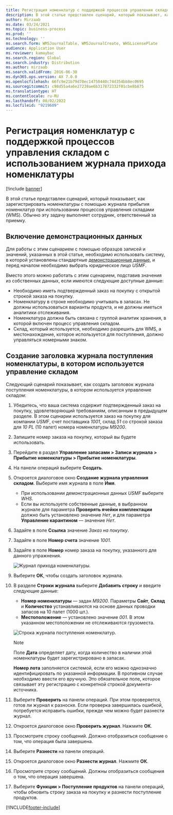 ```yaml
---
title: Регистрация номенклатур с поддержкой процессов управления складом с использованием журнала прихода номенклатуры
description: В этой статье представлен сценарий, который показывает, как зарегистрировать номенклатуры с помощью журнала прибытия номенклатур при использовании процессов управления складами (WMS).
author: Mirzaab
ms.date: 03/24/2021
ms.topic: business-process
ms.prod: ''
ms.technology: ''
ms.search.form: WMSJournalTable, WMSJournalCreate, WHSLicensePlate
audience: Application User
ms.reviewer: kamaybac
ms.search.region: Global
ms.search.industry: Distribution
ms.author: mirzaab
ms.search.validFrom: 2016-06-30
ms.dyn365.ops.version: AX 7.0.0
ms.openlocfilehash: 66fc9e21b79d70ec14750440c74d354bb8ec0695
ms.sourcegitcommit: c98d55a4a6e27239ae6b317872332f01cbe8b875
ms.translationtype: HT
ms.contentlocale: ru-RU
ms.lasthandoff: 08/02/2022
ms.locfileid: "9219609"
---
```

# <a name="register-items-enabled-for-warehouse-management-processes-using-an-item-arrival-journal"></a>Регистрация номенклатур с поддержкой процессов управления складом с использованием журнала прихода номенклатуры

[!include [banner](../../includes/banner.md)]

В этой статье представлен сценарий, который показывает, как зарегистрировать номенклатуры с помощью журнала прибытия номенклатур при использовании процессов управления складами (WMS). Обычно эту задачу выполняет сотрудник, ответственный за приемку.

## <a name="enable-sample-data"></a>Включение демонстрационных данных

Для работы с этим сценарием с помощью образцов записей и значений, указанных в этой статье, необходимо использовать систему, в которой установлены стандартные [демонстрационные данные](../../../fin-ops-core/fin-ops/get-started/demo-data.md), и перед началом необходимо выбрать юридическое лицо *USMF*.

Вместо этого можно работать с этим сценарием, подставив значения из собственных данных, если имеются следующие доступные данные:

- Необходимо иметь подтвержденный заказ на покупку с открытой строкой заказа на покупку.
- Номенклатуру в строке необходимо учитывать в запасах. Не должны использоваться варианты продукта, и не должны иметься аналитики отслеживания.
- Номенклатура должна быть связана с группой аналитик хранения, в которой включен процесс управления складом.
- Склад, который используется, необходимо разрешить для WMS, а местонахождение, которое используется для поступления, должно управляться номерными знаком.

## <a name="create-an-item-arrival-journal-header-that-uses-warehouse-management"></a>Создание заголовка журнала поступления номенклатуры, в котором используется управление складом

Следующий сценарий показывает, как создать заголовок журнала поступления номенклатуры, в котором используется управление складом:

1. Убедитесь, что ваша система содержит подтвержденный заказ на покупку, удовлетворяющий требованиям, описанным в предыдущем разделе. В этом сценарии используется заказ на покупку для компании *USMF*, счет поставщика *1001*, склад *51* со строкой заказа для *10 PL* (10 палет) номера номенклатуры *M9200*.
1. Запишите номер заказа на покупку, который вы будете использовать.
1. Перейдите в раздел **Управление запасами \> Записи журнала \> Прибытие номенклатуры \> Прибытие номенклатуры**.
1. На панели операций выберите **Создать**.
1. Откроется диалоговое окно **Создание журнала управления складом**. Выберите имя журнала в поле **Имя**.
    - При использовании демонстрационных данных *USMF* выберите *WHS*.
    - Если вы используете собственные данные, в выбранном журнале для параметра **Проверять ячейки комплектации** должно быть установлено значение *Нет*, и для параметра **Управление карантином** — значение *Нет*.
1. Задайте в поле **Ссылка** значение *Заказ на покупку*.
1. Задайте в поле **Номер счета** значение *1001*.
1. Задайте в поле **Номер** номер заказа на покупку, указанного для данного упражнения.

    ![Журнал прихода номенклатуры.](../media/item-arrival-journal-header.png "Журнал прихода номенклатуры")

1. Выберите **ОК**, чтобы создать заголовок журнала.
1. В разделе **Строки журнала** выберите **Добавить строку** и введите следующие данные:
    - **Номер номенклатуры** — задан *M9200*. Параметры **Сайт**, **Склад** и **Количество** устанавливаются на основе данных проводки запасов на 10 палет (1000 шт.).
    - **Местоположение** — установлено значение *001*. В этом указанном местоположении не отслеживаются грузоместа.

    ![Строка журнала поступления номенклатур.](../media/item-arrival-journal-line.png "Строка журнала поступления номенклатур")

    > [!NOTE]
    > Поле **Дата** определяет дату, когда количество в наличии этой номенклатуры будет зарегистрировано в запасах.  
    >
    > **Номер лота** заполняется системой, если его можно однозначно идентифицировать по указанной информации. В противном случае необходимо ввести его вручную. Это обязательное поле, которое связывает эту регистрацию с конкретной строкой документа-источника.  

1. Выберите **Проверить** на панели операций. При этом проверяется, готов ли журнал к разноске. Если проверка завершилась ошибкой, потребуется исправить ошибки, прежде чем можно будет разнести журнал.  
1. Откроется диалоговое окно **Проверить журнал**. Нажмите **ОК**.
1. Просмотрите строку сообщений. Должно отобразиться сообщение о том, что операция была завершена.  
1. Выберите **Разнести** на панели операций.
1. Откроется диалоговое окно **Разнести журнал**. Нажмите **ОК**.
1. Просмотрите строку сообщений. Должны отобразиться сообщения о том, что операция завершена.
1. Выберите **Функции > Поступление продуктов** на панели операций, чтобы обновить строку заказа на покупку и разнести поступление продуктов.


[!INCLUDE[footer-include](../../../includes/footer-banner.md)]

